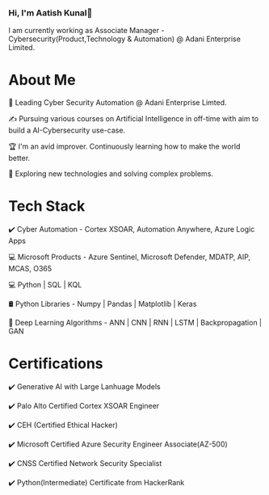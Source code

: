 ### Hi, I'm Aatish Kunal👋
I am currently working as Associate Manager - Cybersecurity(Product,Technology & Automation) @ Adani Enterprise Limited.

# About Me

💼   Leading Cyber Security Automation @ Adani Enterprise Limted.

✍️   Pursuing various courses on Artificial Intelligence in off-time with aim to build a AI-Cybersecurity use-case.

🏆   I'm an avid improver. Continuously learning how to make the world better.

🤔   Exploring new technologies and solving complex problems.


# Tech Stack

✔️   Cyber Automation - Cortex XSOAR, Automation Anywhere, Azure Logic Apps

💻   Microsoft Products - Azure Sentinel, Microsoft Defender, MDATP, AIP, MCAS, O365 

💻   Python | SQL | KQL

🛢    Python Libraries - Numpy | Pandas | Matplotlib | Keras

🌱   Deep Learning Algorithms - ANN | CNN | RNN | LSTM | Backpropagation | GAN

# Certifications

✔️ Generative AI with Large Lanhuage Models

✔️ Palo Alto Certified Cortex XSOAR Engineer

✔️ CEH (Certified Ethical Hacker)

✔️ Microsoft Certified Azure Security Engineer Associate(AZ-500)

✔️ CNSS Certified Network Security Specialist 

✔️ Python(Intermediate) Certificate from HackerRank



